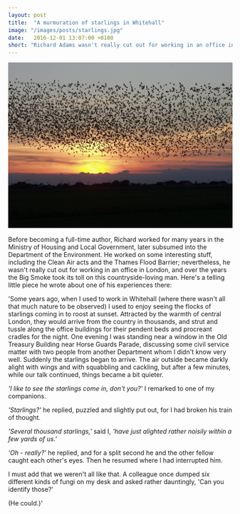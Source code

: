 ```yaml
---
layout: post
title:  "A murmuration of starlings in Whitehall"
image: "/images/posts/starlings.jpg"
date:   2016-12-01 13:07:00 +0100
short: "Richard Adams wasn't really cut out for working in an office in London; here's a telling little piece he wrote about one of his experiences there"
---
```


![Starlings flocking](/images/posts/starlings.jpg)

Before becoming a full-time author, Richard worked for many years in the Ministry of Housing and Local Government, later subsumed into the Department of the Environment. He worked on some interesting stuff, including the Clean Air acts and the Thames Flood Barrier; nevertheless, he wasn't really cut out for working in an office in London, and over the years the Big Smoke took its toll on this countryside-loving man. Here's a telling little piece he wrote about one of his experiences there:

'Some years ago, when I used to work in Whitehall (where there wasn't all that much nature to be observed) I used to enjoy seeing the flocks of starlings coming in to roost at sunset. Attracted by the warmth of central London, they would arrive from the country in thousands, and strut and tussle along the office buildings for their pendent beds and procreant cradles for the night. One evening I was standing near a window in the Old Treasury Building near Horse Guards Parade, discussing some civil service matter with two people from another Department whom I didn't know very well. Suddenly the starlings began to arrive. The air outside became darkly alight with wings and with squabbling and cackling, but after a few minutes, while our talk continued, things became a bit quieter.

_'I like to see the starlings come in, don't you?'_ I remarked to one of my companions.

_'Starlings?'_ he replied, puzzled and slightly put out, for I had broken his train of thought.

_'Several thousand starlings,'_ said I, _'have just alighted rather noisily within a few yards of us.'_

_'Oh - really?'_ he replied, and for a split second he and the other fellow caught each other's eyes. Then he resumed where I had interrupted him.

I must add that we weren't all like that. A colleague once dumped six different kinds of fungi on my desk and asked rather dauntingly, 'Can you identify those?'

(He could.)'

